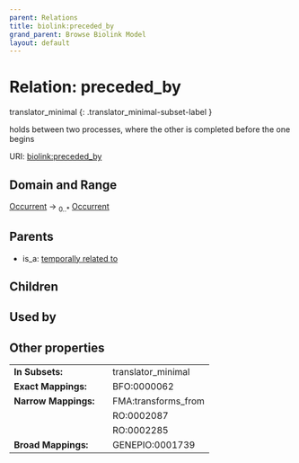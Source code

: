 ```yaml
---
parent: Relations
title: biolink:preceded_by
grand_parent: Browse Biolink Model
layout: default
---
```


# Relation: preceded_by

translator_minimal
{: .translator_minimal-subset-label }


holds between two processes, where the other is completed before the one begins

URI: [biolink:preceded_by](https://w3id.org/biolink/vocab/preceded_by)

## Domain and Range

[Occurrent](Occurrent.md) ->  <sub>0..*</sub> [Occurrent](Occurrent.md)

## Parents

 *  is_a: [temporally related to](temporally_related_to.md)

## Children


## Used by


## Other properties

|  |  |  |
| --- | --- | --- |
| **In Subsets:** | | translator_minimal |
| **Exact Mappings:** | | BFO:0000062 |
| **Narrow Mappings:** | | FMA:transforms_from |
|  | | RO:0002087 |
|  | | RO:0002285 |
| **Broad Mappings:** | | GENEPIO:0001739 |

